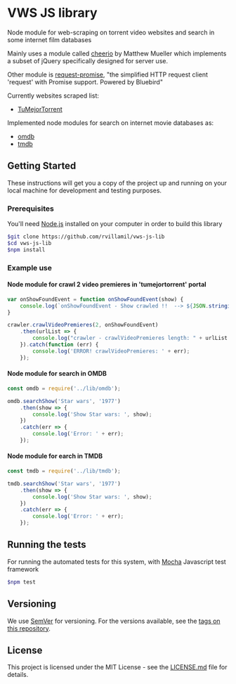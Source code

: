 # VWS JS library

Node module for web-scraping on torrent video websites and search in some internet film databases

Mainly uses a module called [cheerio](https://github.com/cheeriojs/cheerio) by Matthew Mueller which implements a subset of jQuery specifically designed for server use.

Other module is [request-promise](https://github.com/request/request-promise), "the simplified HTTP request client 'request' with Promise support. Powered by Bluebird"

Currently websites scraped list:

- [TuMejorTorrent](http://tumejortorrent.com/)

Implemented node modules for search on internet movie databases as:

- [omdb](http://www.omdbapi.com/)
- [tmdb](https://www.themoviedb.org/)

## Getting Started

These instructions will get you a copy of the project up and running on your local machine for development and testing purposes.

### Prerequisites

You'll need [Node.js](https://nodejs.org/es/) installed on your computer in order to build this library

```sh
$git clone https://github.com/rvillamil/vws-js-lib
$cd vws-js-lib
$npm install
```

### Example use

#### Node module for crawl 2 video premieres in 'tumejortorrent' portal

```js
var onShowFoundEvent = function onShowFoundEvent(show) {
    console.log(`onShowFoundEvent - Show crawled !!  --> ${JSON.stringify(show)}\n\n`)
}

crawler.crawlVideoPremieres(2, onShowFoundEvent)
    .then(urlList => {
        console.log("crawler - crawlVideoPremieres length: " + urlList.length);
    }).catch(function (err) {
        console.log('ERROR! crawlVideoPremieres: ' + err);
    });
```

#### Node module for search in OMDB

```js
const omdb = require('../lib/omdb');

omdb.searchShow('Star wars', '1977')
    .then(show => {
        console.log('Show Star wars: ', show);
    })
    .catch(err => {
        console.log('Error: ' + err);
    });
```

#### Node module for earch in TMDB 

```js
const tmdb = require('../lib/tmdb');

tmdb.searchShow('Star wars', '1977')
    .then(show => {
        console.log('Show Star wars: ', show);
    })
    .catch(err => {
        console.log('Error: ' + err);
    });
```

## Running the tests

 For running the automated tests for this system, with [Mocha](https://mochajs.org) Javascript test framework

```sh
$npm test
```

## Versioning

We use [SemVer](http://semver.org/) for versioning. For the versions available, see the [tags on this repository](https://github.com/rvillamil/vws-js-lib/tags).

## License

This project is licensed under the MIT License - see the [LICENSE.md](LICENSE.md) file for details.